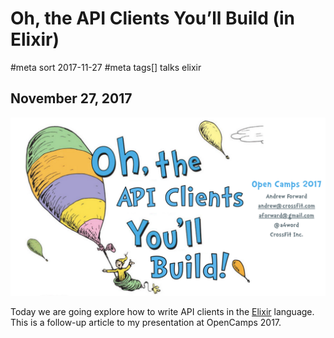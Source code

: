 # Oh, the API Clients You’ll Build (in Elixir)
#meta sort 2017-11-27
#meta tags[] talks elixir
## November 27, 2017

![Oh, the API Clients You’ll Build (in Elixir)](oh_the_apis.png?raw=true)

Today we are going explore how to write API clients in the [Elixir](https://elixir-lang.org) language. This is a follow-up article to my presentation at OpenCamps 2017.
